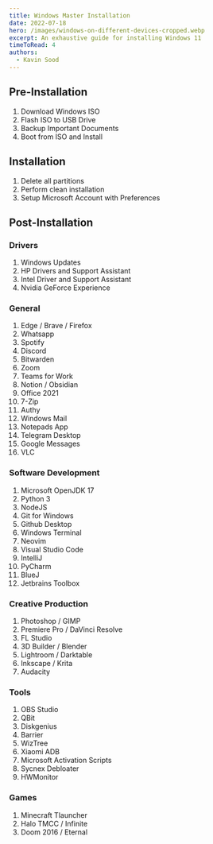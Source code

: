 ```yaml
---
title: Windows Master Installation 
date: 2022-07-18
hero: /images/windows-on-different-devices-cropped.webp
excerpt: An exhaustive guide for installing Windows 11
timeToRead: 4
authors:
  - Kavin Sood
---
```

## Pre-Installation

1. Download Windows ISO
2. Flash ISO to USB Drive
3. Backup Important Documents
4. Boot from ISO and Install

## Installation

1. Delete all partitions
2. Perform clean installation
3. Setup Microsoft Account with Preferences

## Post-Installation

### Drivers

1. Windows Updates
2. HP Drivers and Support Assistant
3. Intel Driver and Support Assistant
4. Nvidia GeForce Experience

### General

1. Edge / Brave / Firefox
2. Whatsapp
3. Spotify
4. Discord
5. Bitwarden
6. Zoom
7. Teams for Work
8. Notion / Obsidian
9. Office 2021
10. 7-Zip
11. Authy
12. Windows Mail
13. Notepads App
14. Telegram Desktop
15. Google Messages
16. VLC 

### Software Development

1. Microsoft OpenJDK 17
2. Python 3
3. NodeJS
4. Git for Windows
5. Github Desktop
6. Windows Terminal
7. Neovim
8. Visual Studio Code
9. IntelliJ
10. PyCharm
11. BlueJ
12. Jetbrains Toolbox

### Creative Production

1. Photoshop / GIMP
2. Premiere Pro / DaVinci Resolve
3. FL Studio
4. 3D Builder / Blender
5. Lightroom / Darktable
6. Inkscape / Krita
7. Audacity

### Tools

1. OBS Studio
2. QBit
3. Diskgenius
4. Barrier
5. WizTree
6. Xiaomi ADB
7. Microsoft Activation Scripts
8. Sycnex Debloater
9. HWMonitor

### Games

1. Minecraft Tlauncher
2. Halo TMCC / Infinite
3. Doom 2016 / Eternal
